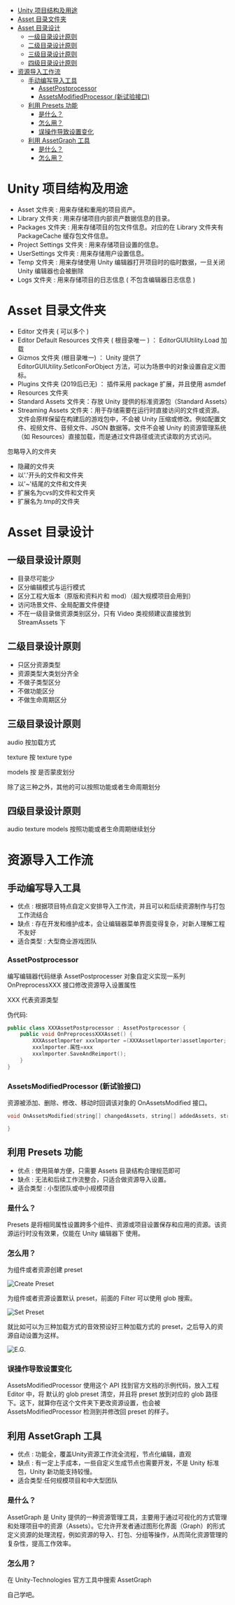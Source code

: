 - [Unity 项目结构及用途](#unity-项目结构及用途)
- [Asset 目录文件夹](#asset-目录文件夹)
- [Asset 目录设计](#asset-目录设计)
  - [一级目录设计原则](#一级目录设计原则)
  - [二级目录设计原则](#二级目录设计原则)
  - [三级目录设计原则](#三级目录设计原则)
  - [四级目录设计原则](#四级目录设计原则)
- [资源导入工作流](#资源导入工作流)
  - [手动编写导入工具](#手动编写导入工具)
    - [AssetPostprocessor](#assetpostprocessor)
    - [AssetsModifiedProcessor (新试验接口)](#assetsmodifiedprocessor-新试验接口)
  - [利用 Presets 功能](#利用-presets-功能)
    - [是什么？](#是什么)
    - [怎么用？](#怎么用)
    - [误操作导致设置变化](#误操作导致设置变化)
  - [利用 AssetGraph 工具](#利用-assetgraph-工具)
    - [是什么？](#是什么-1)
    - [怎么用？](#怎么用-1)


# Unity 项目结构及用途

- Asset 文件夹 : 用来存储和重用的项目资产。
- Library 文件夹 : 用来存储项目内部资产数据信息的目录。
- Packages 文件夹 : 用来存储项目的包文件信息。对应的在 Library 文件夹有 PackageCache 缓存包文件信息。
- Project Settings 文件夹 : 用来存储项目设置的信息。
- UserSettings 文件夹 : 用来存储用户设置信息。
- Temp 文件夹 : 用来存储使用 Unity 编辑器打开项目时的临时数据，一旦关闭 Unity 编辑器也会被删除
- Logs 文件夹 : 用来存储项目的日志信息 ( 不包含编辑器日志信息 )


# Asset 目录文件夹

- Editor 文件夹 ( 可以多个 )
- Editor Default Resources 文件夹 ( 根目录唯一 ) ： EditorGUIUtility.Load 加载
- Gizmos 文件夹 (根目录唯一) ： Unity 提供了 EditorGUIUtility.SetIconForObject 方法，可以为场景中的对象设置自定义图标。
- Plugins 文件夹 (2019后已无) ： 插件采用 package 扩展，并且使用 asmdef
- Resources 文件夹
- Standard Assets 文件夹：存放 Unity 提供的标准资源包（Standard Assets）
- Streaming Assets 文件夹：用于存储需要在运行时直接访问的文件或资源。文件会原样保留在构建后的游戏包中，不会被 Unity 压缩或修改。例如配置文件、视频文件、音频文件、JSON 数据等。文件不会被 Unity 的资源管理系统（如 Resources）直接加载，而是通过文件路径或流式读取的方式访问。

忽略导入的文件夹
- 隐藏的文件夹
- 以'.'开头的文件和文件夹
- 以'~'结尾的文件和文件夹
- 扩展名为cvs的文件和文件夹
- 扩展名为.tmp的文件夹

# Asset 目录设计

## 一级目录设计原则

- 目录尽可能少
- 区分编辑模式与运行模式
- 区分工程大版本（原版和资料片和 mod）（超大规模项目会用到）
- 访问场景文件、全局配置文件便捷
- 不在一级目录做资源类别区分，只有 Video 类视频建议直接放到 StreamAssets 下

## 二级目录设计原则

- 只区分资源类型
- 资源类型大类划分齐全
- 不做子类型区分
- 不做功能区分
- 不做生命周期区分

## 三级目录设计原则

audio 按加载方式

texture 按 texture type

models 按 是否蒙皮划分

除了这三种之外，其他的可以按照功能或者生命周期划分

## 四级目录设计原则

audio texture models 按照功能或者生命周期继续划分

# 资源导入工作流

## 手动编写导入工具
- 优点 : 根据项目特点自定义安排导入工作流，并且可以和后续资源制作与打包工作流结合
- 缺点 : 存在开发和维护成本，会让编辑器菜单界面变得复杂，对新人理解工程不友好
- 适合类型 : 大型商业游戏团队

### AssetPostprocessor

编写编辑器代码继承 AssetPostprocesser 对象自定义实现一系列 OnPreprocessXXX 接口修改资源导入设置属性

XXX 代表资源类型

伪代码:

```Cpp
public class XXXAssetPostprocessor : AssetPostprocessor {
    public void OnPreprocessXXXAsset() {
        XXXAssetlmporter xxxlmporter =(XXXAssetlmporter)assetlmporter;
        xxxlmporter.属性=xxx
        xxxlmporter.SaveAndReimport();
    }
}
```

### AssetsModifiedProcessor (新试验接口)

资源被添加、删除、修改、移动时回调该对象的 OnAssetsModified 接口。

```Cpp
void OnAssetsModified(string[] changedAssets, string[] addedAssets, string[] deletedAssets, AssetMoveInfo[] movedAssets) {

}
```

## 利用 Presets 功能
- 优点 : 使用简单方便，只需要 Assets 目录结构合理规范即可
- 缺点 : 无法和后续工作流整合，只适合做资源导入设置。
- 适合类型 : 小型团队或中小规模项目

### 是什么？
Presets 是将相同属性设置跨多个组件、资源或项目设置保存和应用的资源。该资源运行时没有效果，仅能在 Unity 编辑器下
使用。

### 怎么用？

为组件或者资源创建 preset  

![Create Preset](image-9.png)

为组件或者资源设置默认 preset，前面的 Filter 可以使用 glob 搜索。

![Set Preset](image-10.png)

就比如可以为三种加载方式的音效预设好三种加载方式的 preset，之后导入的资源自动设置为这样。

![E.G.](image-11.png)

### 误操作导致设置变化

AssetsModifiedProcessor 使用这个 API 找到官方文档的示例代码，放入工程 Editor 中，将 默认的 glob preset 清空，并且将 preset 放到对应的 glob 路径下。这下，就算你在这个文件夹下更改资源设置，也会被 AssetsModifiedProcessor 检测到并修改回 preset 的样子。

## 利用 AssetGraph 工具
- 优点 : 功能全，覆盖Unity资源工作流全流程，节点化编辑，直观
- 缺点 : 有一定上手成本，一些自定义生成节点也需要开发，不是 Unity 标准包，Unity 新功能支持较慢。
- 适合类型:任何规模项目和中大型团队

### 是什么？

AssetGraph 是 Unity 提供的一种资源管理工具，主要用于通过可视化的方式管理和处理项目中的资源（Assets）。它允许开发者通过图形化界面（Graph）的形式定义资源的处理流程，例如资源的导入、打包、分组等操作，从而简化资源管理的复杂性，提高工作效率。

### 怎么用？

在 Unity-Technologies 官方工具中搜索 AssetGraph 

自己学吧。


